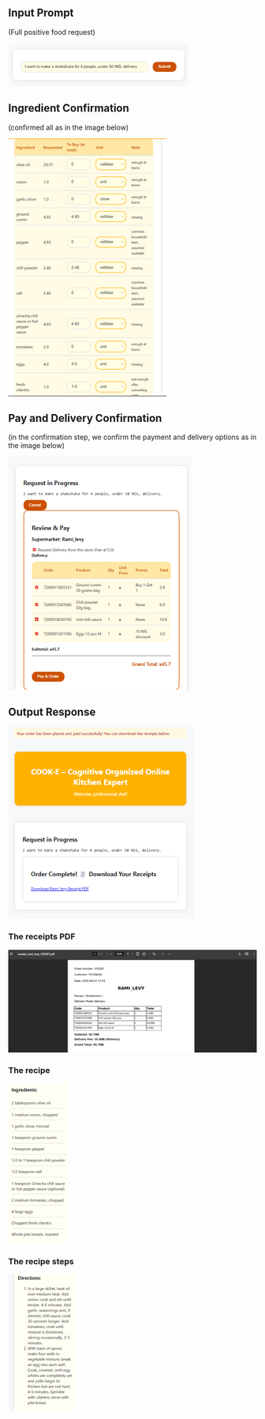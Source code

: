 ## Input Prompt
(Full positive food request)

![prompt6](media/prompt6.png)

## Ingredient Confirmation
(confirmed all as in the image below)

![conf6](media/conf6.png)


## Pay and Delivery Confirmation

(in the confirmation step, we confirm the payment and delivery options as in the image below)

![pay6](media/pay6.png)

## Output Response

![output6](media/output6.png)
 
### The receipts PDF

![pdf6](media/pdf6.png)

### The recipe

![ing6](media/ing6.png)

### The recipe steps

![steps6](media/steps6.png)
